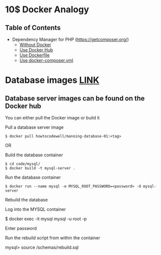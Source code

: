 # 10$ Docker Analogy

## Table of Contents
* Dependency Manager for PHP (https://getcomposer.org/)
  * [Without Docker](https://github.com/prashant7july/10USD-Docker-Analogy/tree/master/Composer/Without%20Docker)
  * [Use Docker Hub](https://github.com/prashant7july/10USD-Docker-Analogy/tree/master/Composer/Use%20Docker%20Hub%20OR%20Registry)
  * [Use Dockerfile](https://github.com/prashant7july/10USD-Docker-Analogy/tree/master/Composer/Use%20Dockerfile)
  * [Use docker-composer.yml](https://github.com/prashant7july/10USD-Docker-Analogy/tree/master/Composer/Docker%20Compose)


# Database images [LINK](https://github.com/pfwd/manning-docker-in-motion/tree/unit-6-website-1#pull-a-database-server-image)
## Database server images can be found on the Docker hub

You can either pull the Docker image or build it

Pull a database server image
```
$ docker pull howtocodewell/manning-database-01:<tag>
```

OR

Build the database container
```
$ cd code/mysql/
$ docker build -t mysql-server . 
```

Run the database container
```
$ docker run --name mysql -e MYSQL_ROOT_PASSWORD=<password> -d mysql-server
```

Rebuild the database

Log into the MYSQL container

$ docker exec -it mysql mysql -u root -p

Enter password

Run the rebuild script from within the container

mysql> source /schemas/rebuild.sql